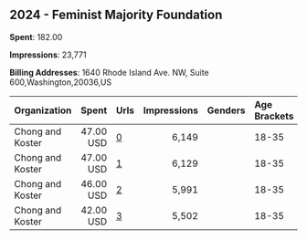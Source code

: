 ## 2024 - Feminist Majority Foundation 
**Spent**: 182.00

**Impressions**: 23,771

**Billing Addresses**: 1640 Rhode Island Ave. NW, Suite 600,Washington,20036,US

|Organization|Spent|Urls|Impressions|Genders|Age Brackets|Country Codes|
|:---|---:|:---|---:|:---|:---|:---|
|Chong and Koster|47.00 USD|[0](https://www.snap.com/political-ads/asset/df7a0eb8eab2fe6d227a925c9b9c34143a99bf5367bc966144b7ea146162298c?mediaType=png)|6,149||18-35|united states|
|Chong and Koster|47.00 USD|[1](https://www.snap.com/political-ads/asset/560e4c3d26023d4888f69609408acfb38ec691dbb7f74a5a5dc988ff46173b6b?mediaType=png)|6,129||18-35|united states|
|Chong and Koster|46.00 USD|[2](https://www.snap.com/political-ads/asset/3d51ffbc54ddd0a3e1cdf0cd22505f8dc98eb96e8c0f67d12f7986dd59c590c9?mediaType=png)|5,991||18-35|united states|
|Chong and Koster|42.00 USD|[3](https://www.snap.com/political-ads/asset/3d51ffbc54ddd0a3e1cdf0cd22505f8dc98eb96e8c0f67d12f7986dd59c590c9?mediaType=png)|5,502||18-35|united states|
